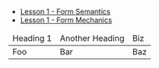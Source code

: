 * [Lesson 1 - Form Semantics](https://docs.google.com/document/d/1seoX8uzs5q8EJAezTmBBJpBV0rTuzWDp3RfUcQIEp4E/edit?hl=en_US)
* [Lesson 1 - Form Mechanics](https://docs.google.com/document/d/1seoX8uzs5q8EJAezTmBBJpBV0rTuzWDp3RfUcQIEp4E/edit?hl=en_US)

<table>
	<thead>
		<tr>
			<td>Heading 1</td>
			<td>Another Heading</td>
			<td>Biz</td>
		</tr>
	</thead>
	<tbody>
   		<tr>
        	<td>Foo</td>
        	<td>Bar</td>
        	<td>Baz</td>
    	</tr>
	</tbody>
</table>